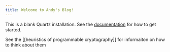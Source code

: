```yaml
---
title: Welcome to Andy's Blog!
---
```


This is a blank Quartz installation.
See the [documentation](https://quartz.jzhao.xyz) for how to get started.

See the [[heuristics of programmable cryptography]] for informaiton on how to think about them
